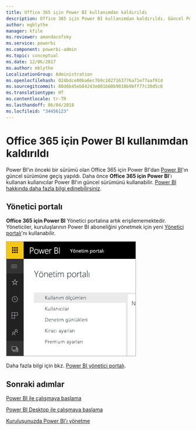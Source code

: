 ```yaml
---
title: Office 365 için Power BI kullanımdan kaldırıldı
description: Office 365 için Power BI kullanımdan kaldırıldı. Güncel Power BI'ı nasıl kullanacağınızı ve yöneteceğinizi öğrenin.
author: mgblythe
manager: kfile
ms.reviewer: amandacofsky
ms.service: powerbi
ms.component: powerbi-admin
ms.topic: conceptual
ms.date: 12/06/2017
ms.author: mblythe
LocalizationGroup: Administration
ms.openlocfilehash: 024bdce00ba6ec7b9c1027163776a71e77aaf91d
ms.sourcegitcommit: 80d6b45eb84243e801b60b9038b9bff77c30d5c8
ms.translationtype: HT
ms.contentlocale: tr-TR
ms.lasthandoff: 06/04/2018
ms.locfileid: "34456123"
---
```

# <a name="power-bi-for-office-365-is-retired"></a>Office 365 için Power BI kullanımdan kaldırıldı
Power BI'ın önceki bir sürümü olan Office 365 için Power BI'dan [Power BI](https://powerbi.microsoft.com)'ın güncel sürümüne geçiş yapıldı. Daha önce **Office 365 için Power BI**'ı kullanan kullanıcılar Power BI'ın güncel sürümünü kullanabilir. [Power BI hakkında daha fazla bilgi edinebilirsiniz](service-get-started.md).

## <a name="the-admin-portal"></a>Yönetici portalı
**Office 365 için Power BI** Yönetici portalına artık erişilememektedir. Yöneticiler, kuruluşlarının Power BI aboneliğini yönetmek için yeni [Yönetici portalı](https://app.powerbi.com/admin-portal)'nı kullanabilir.

![](media/service-admin-o365portal-retired/powerbi-admin-landing-page.png)

Daha fazla bilgi için bkz. [Power BI yönetici portalı](service-admin-portal.md).

## <a name="next-steps"></a>Sonraki adımlar
[Power BI ile çalışmaya başlama](service-get-started.md)

[Power BI Desktop ile çalışmaya başlama](desktop-getting-started.md)

[Kuruluşunuzda Power BI'ı yönetme](service-admin-administering-power-bi-in-your-organization.md)
